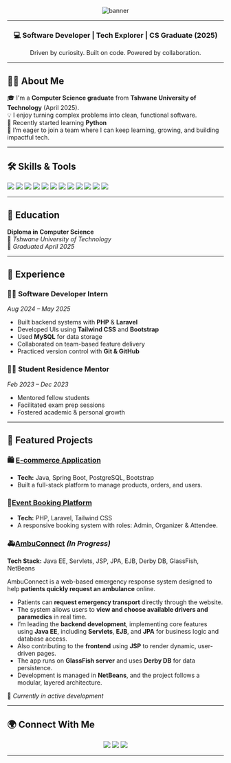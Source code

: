 <p align="center">
  <img src="https://capsule-render.vercel.app/api?type=waving&color=0abde3&height=200&section=header&text=Hi%20I'm%20Mandy%20Matsane!&fontSize=40&fontAlignY=35&desc=Aspiring%20Software%20Developer%20%7C%20Computer%20Science%20Graduate&descAlignY=55&animation=twinkling" alt="banner" />
</p>

---

<h3 align="center">💻 Software Developer | Tech Explorer | CS Graduate (2025)</h3>
<p align="center">Driven by curiosity. Built on code. Powered by collaboration.</p>

---

## 👩‍🎓 About Me

🎓 I'm a **Computer Science graduate** from **Tshwane University of Technology** (April 2025).  
💡 I enjoy turning complex problems into clean, functional software.  
🐍 Recently started learning **Python**  
🌱 I’m eager to join a team where I can keep learning, growing, and building impactful tech.

---


## 🛠️ Skills & Tools

<p>
  <img src="https://img.shields.io/badge/PHP-777BB4?style=for-the-badge&logo=php&logoColor=white" />
  <img src="https://img.shields.io/badge/Laravel-F55247?style=for-the-badge&logo=laravel&logoColor=white" />
  <img src="https://img.shields.io/badge/MySQL-00758F?style=for-the-badge&logo=mysql&logoColor=white" />
  <img src="https://img.shields.io/badge/Java-ED8B00?style=for-the-badge&logo=openjdk&logoColor=white" />
  <img src="https://img.shields.io/badge/Python-3776AB?style=for-the-badge&logo=python&logoColor=white" />
  <img src="https://img.shields.io/badge/Tailwind_CSS-38B2AC?style=for-the-badge&logo=tailwind-css&logoColor=white" />
  <img src="https://img.shields.io/badge/Kotlin-0095D5?style=for-the-badge&logo=kotlin&logoColor=white" />
  <img src="https://img.shields.io/badge/HTML5-E34F26?style=for-the-badge&logo=html5&logoColor=white" />
  <img src="https://img.shields.io/badge/CSS3-1572B6?style=for-the-badge&logo=css3&logoColor=white" />
  <img src="https://img.shields.io/badge/JavaScript-F7DF1E?style=for-the-badge&logo=javascript&logoColor=black" />
  <img src="https://img.shields.io/badge/Git-F05032?style=for-the-badge&logo=git&logoColor=white" />
  <img src="https://img.shields.io/badge/GitHub-181717?style=for-the-badge&logo=github&logoColor=white" />
</p>

---

## 🧠 Education

**Diploma in Computer Science**  
📍 *Tshwane University of Technology*  
📅 *Graduated April 2025*

---

## 💼 Experience

### 👩‍💻 Software Developer Intern  
*Aug 2024 – May 2025*

- Built backend systems with **PHP** & **Laravel**  
- Developed UIs using **Tailwind CSS** and  **Bootstrap**  
- Used **MySQL** for data storage  
- Collaborated on team-based feature delivery  
- Practiced version control with **Git & GitHub**

### 🧑‍🏫 Student Residence Mentor  
*Feb 2023 – Dec 2023*

- Mentored fellow students  
- Facilitated exam prep sessions  
- Fostered academic & personal growth

---

## 🚀 Featured Projects

### 🛍️ [E-commerce Application](https://github.com/09Jeanette/LifestyleDeliciousWebApp.git)
- **Tech:** Java, Spring Boot, PostgreSQL, Bootstrap  
- Built a full-stack platform to manage products, orders, and users.

### 🎫[Event Booking Platform](https://github.com/MandyMatsane/laravel-event-booking.git)
- **Tech:** PHP, Laravel, Tailwind CSS  
- A responsive booking system with roles: Admin, Organizer & Attendee.

### 🚑[AmbuConnect](https://github.com/MandyMatsane/AmbuConnect-Application-JEE.git) *(In Progress)*  
**Tech Stack:** Java EE, Servlets, JSP, JPA, EJB, Derby DB, GlassFish, NetBeans  

AmbuConnect is a web-based emergency response system designed to help **patients quickly request an ambulance** online.

- Patients can **request emergency transport** directly through the website.  
- The system allows users to **view and choose available drivers and paramedics** in real time.  
- I’m leading the **backend development**, implementing core features using **Java EE**, including **Servlets**, **EJB**, and **JPA** for business logic and database access.  
- Also contributing to the **frontend** using **JSP** to render dynamic, user-driven pages.  
- The app runs on **GlassFish server** and uses **Derby DB** for data persistence.  
- Development is managed in **NetBeans**, and the project follows a modular, layered architecture.

🔄 *Currently in active development*


---


## 🌍 Connect With Me

<p align="center">
  <a href="mailto:mandyzembe25@gmail.com"><img src="https://img.shields.io/badge/Email-D14836?style=for-the-badge&logo=gmail&logoColor=white" /></a>
  <a href="https://www.linkedin.com/in/mandy-matsane-8168a226a/"><img src="https://img.shields.io/badge/LinkedIn-0A66C2?style=for-the-badge&logo=linkedin&logoColor=white" /></a>
  <a href="https://github.com/YOUR_GITHUB_USERNAME"><img src="https://img.shields.io/badge/GitHub-181717?style=for-the-badge&logo=github&logoColor=white" /></a>
</p>

---
